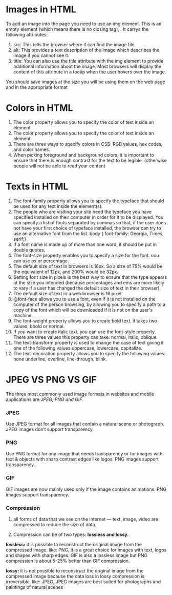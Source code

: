 # Images in HTML
To add an image into the page you need to use an img element. This is an empty element (which means there is no closing tag), . It carrys the following attributes:
1. src: This tells the browser where it can find the image file.
2. alt: This provides a text description of the image which describes the image if you cannot see it.
3. title: You can also use the title attribute with the img element to provide additional information about the image. Most browsers will display the content of this attribute in a tootip when the user hovers over the image.

You should save images at the size you will be using
them on the web page and in the appropriate format

# Colors in HTML

1. The color property allows you to specify the color of text inside an element.
2. The color property allows you to specify the color of text inside an element.
3. There are three ways to specify colors in CSS: RGB values, hex codes, and color names.
4. When picking foreground and background colors, it is important to ensure that there is enough contrast for the text to be legible. (otherwise people will not be able to read your content

# Texts in HTML
1. The font-family property allows you to specify the typeface that should be used for any text inside the element(s). 
2. The people who are visiting your site need the typeface you have specified installed on their computer in order for it to be displayed. You can specify a list of fonts separated by commas so that, if the user does not have your first choice of typeface installed, the browser can try to use an alternative font from the list.
body { font-family: Georgia, Times, serif;}
3. If a font name is made up of more than one word, it should be put in double quotes.
4. The font-size property enables you to specify a size for the font. uou can use px or percentage.
5. The default size of text in browsers is 16px. So a size of 75% would be the equivalent of 12px, and 200% would be 32px.
6. Setting font size in pixels is the best way to ensure that the type appears at the size you intended (because percentages and ems are more likely to vary if a user has changed the default size of text in their browser).
7. The default size of text in a web browser is 16 pixel.
8. @font-face allows you to use a font, even if it is not installed on the computer of the person browsing, by allowing you to specify a path to a copy of the font which will be downloaded if it is not on the user's machine.
9. The font-weight property allows you to create bold text. it takes two values: bbold or normal.
10. If you want to create italic text, you can use the font-style property. There are three values this property can take: normal, italic, oblique.
11. The text-transform property is used to change the case of text giving it one of the following values:uppercase, lowercase, capitalize.
12. The text-decoration property allows you to specify the following values: none underline, overline, line-through, blink.


# JPEG VS PNG VS GIF

The three most commonly used image formats in websites and mobile applications are *JPEG, PNG and GIF.*

### JPEG
Use JPEG format for all images that contain a natural scene or photograph.
JPEG images don’t support transparency.

### PNG
Use PNG format for any image that needs transparency or for images with text & objects with sharp contrast edges like logos.
PNG images support transparency.

### GIF
GIF images are now mainly used only if the image contains animations.
PNG images support transparency.

### Compression

1. all forms of data that we see on the internet — text, image, video are compressed to reduce the size of data.

2. Compression can be of two types: **lossless and lossy.**

**lossless:** it is possible to reconstruct the original image from the compressed image. like: PNG, it is a great choice for images with text, logos and shapes with sharp edges.
GIF is also a lossless image but PNG compression is about 5–25% better than GIF compression.


**lossy:** it is not possible to reconstruct the original image from the compressed image because the data loss in lossy compression is irreversible. like: JPEG, JPEG images are best suited for photographs and paintings of natural scenes

